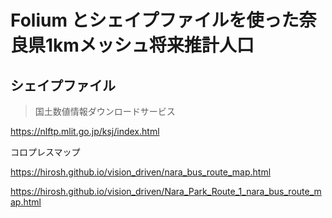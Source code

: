 # Folium とシェイプファイルを使った奈良県1kmメッシュ将来推計人口

## シェイプファイル

> 国土数値情報ダウンロードサービス
> 
https://nlftp.mlit.go.jp/ksj/index.html

コロプレスマップ

https://hirosh.github.io/vision_driven/nara_bus_route_map.html

https://hirosh.github.io/vision_driven/Nara_Park_Route_1_nara_bus_route_map.html
